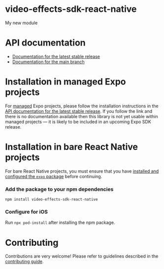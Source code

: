 # video-effects-sdk-react-native

My new module

# API documentation

- [Documentation for the latest stable release](https://docs.expo.dev/versions/latest/sdk/video-effects-sdk-react-native/)
- [Documentation for the main branch](https://docs.expo.dev/versions/unversioned/sdk/video-effects-sdk-react-native/)

# Installation in managed Expo projects

For [managed](https://docs.expo.dev/archive/managed-vs-bare/) Expo projects, please follow the installation instructions in the [API documentation for the latest stable release](#api-documentation). If you follow the link and there is no documentation available then this library is not yet usable within managed projects &mdash; it is likely to be included in an upcoming Expo SDK release.

# Installation in bare React Native projects

For bare React Native projects, you must ensure that you have [installed and configured the `expo` package](https://docs.expo.dev/bare/installing-expo-modules/) before continuing.

### Add the package to your npm dependencies

```
npm install video-effects-sdk-react-native
```



### Configure for iOS

Run `npx pod-install` after installing the npm package.

# Contributing

Contributions are very welcome! Please refer to guidelines described in the [contributing guide]( https://github.com/expo/expo#contributing).
